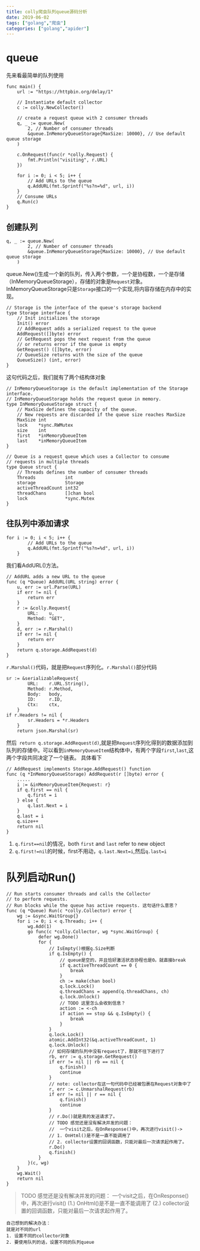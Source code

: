 ```yaml
---
title: colly爬虫队列queue源码分析
date: 2019-06-02
tags: ["golang","爬虫"]
categories: ["golang","apider"]
---
```


# queue
先来看最简单的队列使用
```
func main() {
	url := "https://httpbin.org/delay/1"

	// Instantiate default collector
	c := colly.NewCollector()

	// create a request queue with 2 consumer threads
	q, _ := queue.New(
		2, // Number of consumer threads
		&queue.InMemoryQueueStorage{MaxSize: 10000}, // Use default queue storage
	)

	c.OnRequest(func(r *colly.Request) {
		fmt.Println("visiting", r.URL)
	})

	for i := 0; i < 5; i++ {
		// Add URLs to the queue
		q.AddURL(fmt.Sprintf("%s?n=%d", url, i))
	}
	// Consume URLs
	q.Run(c)
}
```
## 创建队列
```
q, _ := queue.New(
		2, // Number of consumer threads
		&queue.InMemoryQueueStorage{MaxSize: 10000}, // Use default queue storage
	)
```
queue.New()生成一个新的队列，传入两个参数，一个是协程数，一个是存储（InMemoryQueueStorage），存储的对象是`Request`对象。InMemoryQueueStorage只是`Storage`接口的一个实现,将内容存储在内存中的实现。
```
// Storage is the interface of the queue's storage backend
type Storage interface {
	// Init initializes the storage
	Init() error
	// AddRequest adds a serialized request to the queue
	AddRequest([]byte) error
	// GetRequest pops the next request from the queue
	// or returns error if the queue is empty
	GetRequest() ([]byte, error)
	// QueueSize returns with the size of the queue
	QueueSize() (int, error)
}
```
这句代码之后，我们就有了两个结构体对象
```
// InMemoryQueueStorage is the default implementation of the Storage interface.
// InMemoryQueueStorage holds the request queue in memory.
type InMemoryQueueStorage struct {
	// MaxSize defines the capacity of the queue.
	// New requests are discarded if the queue size reaches MaxSize
	MaxSize int
	lock    *sync.RWMutex
	size    int
	first   *inMemoryQueueItem
	last    *inMemoryQueueItem
}
```
```
// Queue is a request queue which uses a Collector to consume
// requests in multiple threads
type Queue struct {
	// Threads defines the number of consumer threads
	Threads           int
	storage           Storage
	activeThreadCount int32
	threadChans       []chan bool
	lock              *sync.Mutex
}
```
## 往队列中添加请求
```
for i := 0; i < 5; i++ {
		// Add URLs to the queue
		q.AddURL(fmt.Sprintf("%s?n=%d", url, i))
	}
```
我们看AddURL()方法。
```
// AddURL adds a new URL to the queue
func (q *Queue) AddURL(URL string) error {
	u, err := url.Parse(URL)
	if err != nil {
		return err
	}
	r := &colly.Request{
		URL:    u,
		Method: "GET",
	}
	d, err := r.Marshal()
	if err != nil {
		return err
	}
	return q.storage.AddRequest(d)
}
```
`r.Marshal()`代码，就是把`Request`序列化。`r.Marshal()`部分代码
```
sr := &serializableRequest{
		URL:    r.URL.String(),
		Method: r.Method,
		Body:   body,
		ID:     r.ID,
		Ctx:    ctx,
	}
if r.Headers != nil {
		sr.Headers = *r.Headers
	}
	return json.Marshal(sr)
```
然后` return q.storage.AddRequest(d)`,就是把`Request`序列化得到的数据添加到队列的存储中。可以看到`inMemoryQueueItem`结构体中，有两个字段`first`,`last`,这两个字段共同决定了一个链表。
具体看下
```
// AddRequest implements Storage.AddRequest() function
func (q *InMemoryQueueStorage) AddRequest(r []byte) error {
	.....
	i := &inMemoryQueueItem{Request: r}
	if q.first == nil {
		q.first = i
	} else {
		q.last.Next = i
	}
	q.last = i
	q.size++
	return nil
}
```
1. `q.first==nil`的情况，both `first`  and `last` refer to new object
2. `q.first!=nil`的时候，first不用动，`q.last.Next=i`,然后`q.last=i`

# 队列启动Run()

```
// Run starts consumer threads and calls the Collector
// to perform requests.
// Run blocks while the queue has active requests. 这句话什么意思？
func (q *Queue) Run(c *colly.Collector) error {
	wg := &sync.WaitGroup{}
	for i := 0; i < q.Threads; i++ {
		wg.Add(1)
		go func(c *colly.Collector, wg *sync.WaitGroup) {
			defer wg.Done()
			for {
				// IsEmpty()根据q.Size判断
				if q.IsEmpty() {
					// queue是空的，并且恰好激活状态协程也是0。就直接break
					if q.activeThreadCount == 0 {
						break
					}
					ch := make(chan bool)
					q.lock.Lock()
					q.threadChans = append(q.threadChans, ch)
					q.lock.Unlock()
					// TODO 这里怎么会收到信息？
					action := <-ch
					if action == stop && q.IsEmpty() {
						break
					}
				}
				q.lock.Lock()
				atomic.AddInt32(&q.activeThreadCount, 1)
				q.lock.Unlock()
				// 如何存储的队列中没有request了，那就不往下进行了
				rb, err := q.storage.GetRequest()
				if err != nil || rb == nil {
					q.finish()
					continue
				}
				// note: collector在这一句代码中已经被包裹在Request对象中了
				r, err := c.UnmarshalRequest(rb)
				if err != nil || r == nil {
					q.finish()
					continue
				}
				// r.Do()就是真的发送请求了。
				// TODO 感觉还是没有解决并发的问题：
				//  一个visit之后，在OnResponse()中，再次进行visit()->
				// 1. OnHtml()是不是一直不能调用了
				// 2. collector设置的回调函数，只能对最后一次请求起作用了。
				r.Do()
				q.finish()
			}
		}(c, wg)
	}
	wg.Wait()
	return nil
}
```
> TODO 感觉还是没有解决并发的问题：
一个visit之后，在OnResponse()中，再次进行visit()
(1.)  OnHtml()是不是一直不能调用了
(2.) collector设置的回调函数，只能对最后一次请求起作用了。
```
自己想到的解决办法：
就是对不同的url
1. 设置不同的collector对象
2. 要使用队列的话，设置不同的队列queue
```
